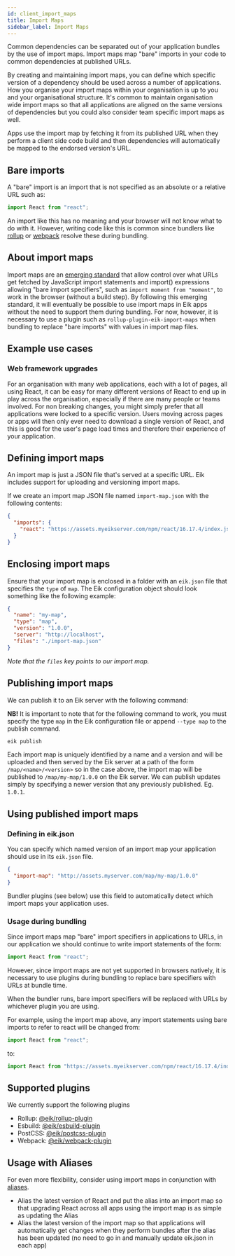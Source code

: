 ```yaml
---
id: client_import_maps
title: Import Maps
sidebar_label: Import Maps
---
```


Common dependencies can be separated out of your application bundles by the use of import maps.
Import maps map "bare" imports in your code to common dependencies at published URLs.

By creating and maintaining import maps, you can define which specific version of a dependency should be used across a number of applications. How you organise your import maps within your organisation is up to you and your organisational structure. It's common to maintain organisation wide import maps so that all applications are aligned on the same versions of dependencies but you could also consider team specific import maps as well.

Apps use the import map by fetching it from its published URL when they perform a client side code build and then dependencies will automatically be mapped to the endorsed version's URL.

## Bare imports

A "bare" import is an import that is not specified as an absolute or a relative URL such as:

```js
import React from "react";
```

An import like this has no meaning and your browser will not know what to do with it. However, writing code like this is common since bundlers like [rollup](https://rollupjs.org/) or [webpack](https://webpack.js.org/) resolve these during bundling.

## About import maps

Import maps are an [emerging standard](https://github.com/WICG/import-maps) that allow control over what URLs get fetched by JavaScript import statements and import() expressions allowing "bare import specifiers", such as `import moment from "moment"`, to work in the browser (without a build step). By following this emerging standard, it will eventually be possible to use import maps in Eik apps without the need to support them during bundling. For now, however, it is necessary to use a plugin such as `rollup-plugin-eik-import-maps` when bundling to replace "bare imports" with values in import map files.

## Example use cases

### Web framework upgrades

For an organisation with many web applications, each with a lot of pages, all using React, it can be easy for many different versions of React to end up in play across the organisation, especially if there are many people or teams involved. For non breaking changes, you might simply prefer that all applications were locked to a specific version. Users moving across pages or apps will then only ever need to download a single version of React, and this is good for the user's page load times and therefore their experience of your application.

## Defining import maps

An import map is just a JSON file that's served at a specific URL. Eik includes support for uploading and versioning import maps.

If we create an import map JSON file named `import-map.json` with the following contents:

```json
{
  "imports": {
    "react": "https://assets.myeikserver.com/npm/react/16.17.4/index.js"
  }
}
```

## Enclosing import maps

Ensure that your import map is enclosed in a folder with an `eik.json` file that specifies the `type` of `map`. The Eik configuration object should look something like the following example:

```json
{
  "name": "my-map",
  "type": "map",
  "version": "1.0.0",
  "server": "http://localhost",
  "files": "./import-map.json"
}
```

_Note that the `files` key points to our import map._

## Publishing import maps

We can publish it to an Eik server with the following command:

**NB!** It is important to note that for the following command to work, you must specify the type `map` in the Eik configuration file or append `--type map` to the publish command.

```sh
eik publish
```

Each import map is uniquely identified by a name and a version and will be uploaded and then served by the Eik server at a path of the form `/map/<name>/<version>` so in the case above, the import map will be published to `/map/my-map/1.0.0` on the Eik server. We can publish updates simply by specifying a newer version that any previously published. Eg. `1.0.1`.

## Using published import maps

### Defining in eik.json

You can specify which named version of an import map your application should use in its `eik.json` file.

```json
{
  "import-map": "http://assets.myserver.com/map/my-map/1.0.0"
}
```

Bundler plugins (see below) use this field to automatically detect which import maps your application uses.

### Usage during bundling

Since import maps map "bare" import specifiers in applications to URLs, in our application we should continue to write import statements of the form:

```js
import React from "react";
```

However, since import maps are not yet supported in browsers natively, it is necessary to use plugins during bundling to replace bare specifiers with URLs at bundle time.

When the bundler runs, bare import specifiers will be replaced with URLs by whichever plugin you are using.

For example, using the import map above, any import statements using bare imports to refer to react will be changed from:

```js
import React from "react";
```

to:

```js
import React from "https://assets.myeikserver.com/npm/react/16.17.4/index.js";
```

## Supported plugins

We currently support the following plugins

- Rollup: [@eik/rollup-plugin](https://github.com/eik-lib/rollup-plugin)
- Esbuild: [@eik/esbuild-plugin](https://github.com/eik-lib/esbuild-plugin)
- PostCSS: [@eik/postcss-plugin](https://github.com/eik-lib/postcss-plugin)
- Webpack: [@eik/webpack-plugin](https://github.com/eik-lib/webpack-plugin)

## Usage with Aliases

For even more flexibility, consider using import maps in conjunction with [aliases](/docs/client_aliases).

- Alias the latest version of React and put the alias into an import map so that upgrading React across all apps using the import map is as simple as updating the Alias
- Alias the latest version of the import map so that applications will automatically get changes when they perform bundles after the alias has been updated (no need to go in and manually update eik.json in each app)
